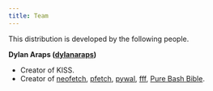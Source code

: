 ```yaml
---
title: Team
---
```


This distribution is developed by the following people.

**Dylan Araps ([dylanaraps](https://github.com/dylanaraps))**

- Creator of KISS.
- Creator of [neofetch](https://github.com/dylanaraps/neofetch), [pfetch](https://github.com/dylanaraps/pfetch), [pywal](https://github.com/dylanaraps/pywal), [fff](https://github.com/dylanaraps/fff), [Pure Bash Bible](https://github.com/dylanaraps/pure-bash-bible).
